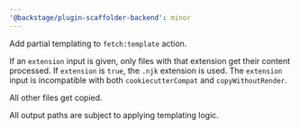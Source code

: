 ```yaml
---
'@backstage/plugin-scaffolder-backend': minor
---
```


Add partial templating to `fetch:template` action.

If an `extension` input is given, only files with that extension get their content processed. If `extension` is `true`, the `.njk` extension is used. The `extension` input is incompatible with both `cookiecutterCompat` and `copyWithoutRender`.

All other files get copied.

All output paths are subject to applying templating logic.

